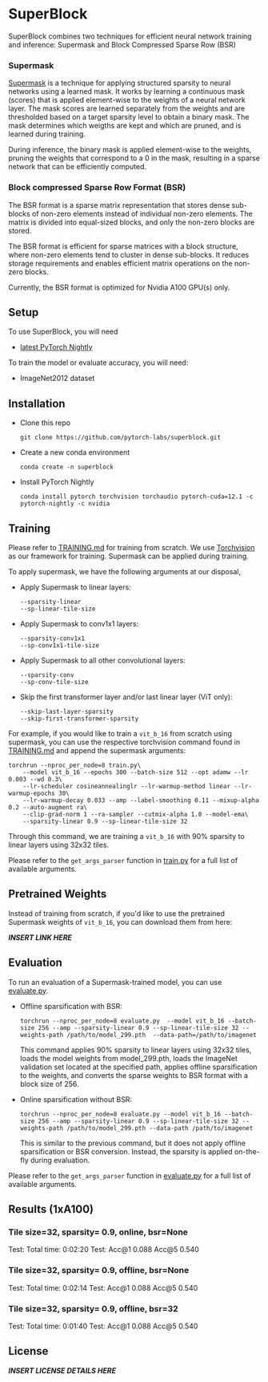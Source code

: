 # SuperBlock

SuperBlock combines two techniques for efficient neural network training and inference: Supermask and Block Compressed Sparse Row (BSR)

### Supermask
[Supermask](https://arxiv.org/abs/2207.00670) is a technique for applying structured sparsity to neural networks using a learned mask. It works by learning a continuous mask (scores) that is applied element-wise to the weights of a neural network layer. The mask scores are learned separately from the weights and are thresholded based on a target sparsity level to obtain a binary mask. The mask determines which weigths are kept and which are pruned, and is learned during training.

During inference, the binary mask is applied element-wise to the weights, pruning the weights that correspond to a 0 in the mask, resulting in a sparse network that can be efficiently computed. 

### Block compressed Sparse Row Format (BSR)
The BSR format is a sparse matrix representation that stores dense sub-blocks of non-zero elements instead of individual non-zero elements. The matrix is divided into equal-sized blocks, and only the non-zero blocks are stored.

The BSR format is efficient for sparse matrices with a block structure, where non-zero elements tend to cluster in dense sub-blocks. It reduces storage requirements and enables efficient matrix operations on the non-zero blocks.

Currently, the BSR format is optimized for Nvidia A100 GPU(s) only.

## Setup
To use SuperBlock, you will need
* [latest PyTorch Nightly](https://pytorch.org/get-started/locally/)

To train the model or evaluate accuracy, you will need:
* ImageNet2012 dataset

## Installation
* Clone this repo
  ```
  git clone https://github.com/pytorch-labs/superblock.git
  ```
* Create a new conda environment
  ```
  conda create -n superblock
  ```
* Install PyTorch Nightly
  ```
  conda install pytorch torchvision torchaudio pytorch-cuda=12.1 -c pytorch-nightly -c nvidia
  ```

## Training
Please refer to [TRAINING.md](TRAINING.md) for training from scratch. We use [Torchvision](https://github.com/pytorch/vision/tree/main/references/classification) as our framework for training. Supermask can be applied during training.

To apply supermask, we have the following arguments at our disposal,

* Apply Supermask to linear layers:
    ```
    --sparsity-linear
    --sp-linear-tile-size
    ```
* Apply Supermask to conv1x1 layers:
    ```
    --sparsity-conv1x1
    --sp-conv1x1-tile-size
    ```
* Apply Supermask to all other convolutional layers:
    ```
    --sparsity-conv
    --sp-conv-tile-size
    ```
* Skip the first transformer layer and/or last linear layer (ViT only):
    ```
    --skip-last-layer-sparsity
    --skip-first-transformer-sparsity
    ```

For example, if you would like to train a `vit_b_16` from scratch using supermask, you can use the respective torchvision command found in [TRAINING.md](TRAINING.md) and append the supermask arguments:
```
torchrun --nproc_per_node=8 train.py\
    --model vit_b_16 --epochs 300 --batch-size 512 --opt adamw --lr 0.003 --wd 0.3\
    --lr-scheduler cosineannealinglr --lr-warmup-method linear --lr-warmup-epochs 30\
    --lr-warmup-decay 0.033 --amp --label-smoothing 0.11 --mixup-alpha 0.2 --auto-augment ra\
    --clip-grad-norm 1 --ra-sampler --cutmix-alpha 1.0 --model-ema\ 
    --sparsity-linear 0.9 --sp-linear-tile-size 32
```
Through this command, we are training a `vit_b_16` with 90% sparsity to linear layers using 32x32 tiles.

Please refer to the `get_args_parser` function in [train.py](train.py) for a full list of available arguments.

## Pretrained Weights

Instead of training from scratch, if you'd like to use the pretrained Supermask weights of `vit_b_16`, you can download them from here:

***INSERT LINK HERE***

## Evaluation

To run an evaluation of a Supermask-trained model, you can use [evaluate.py](evaluate.py).

* Offline sparsification with BSR:
    ```
    torchrun --nproc_per_node=8 evaluate.py  --model vit_b_16 --batch-size 256 --amp --sparsity-linear 0.9 --sp-linear-tile-size 32 --weights-path /path/to/model_299.pth  --data-path=/path/to/imagenet
    ```
    This command applies 90% sparsity to linear layers using 32x32 tiles, loads the model weights from model_299.pth, loads the ImageNet validation set located at the specified path, applies offline sparsification to the weights, and converts the sparse weights to BSR format with a block size of 256.

* Online sparsification without BSR:
  ```
  torchrun --nproc_per_node=8 evaluate.py --model vit_b_16 --batch-size 256 --amp --sparsity-linear 0.9 --sp-linear-tile-size 32 --weights-path /path/to/model_299.pth --data-path /path/to/imagenet
  ```
  This is similar to the previous command, but it does not apply offline sparsification or BSR conversion. Instead, the sparsity is applied on-the-fly during evaluation.

Please refer to the `get_args_parser` function in [evaluate.py](evaluate.py) for a full list of available arguments.

## Results (1xA100)

### Tile size=32, sparsity= 0.9, online, bsr=None
Test:  Total time: 0:02:20
Test:  Acc@1 0.088 Acc@5 0.540

### Tile size=32, sparsity= 0.9, offline, bsr=None
Test:  Total time: 0:02:14
Test:  Acc@1 0.088 Acc@5 0.540

### Tile size=32, sparsity= 0.9, offline, bsr=32
Test:  Total time: 0:01:40
Test:  Acc@1 0.088 Acc@5 0.540


## License
***INSERT LICENSE DETAILS HERE***